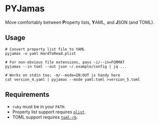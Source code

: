 # PYJamas

Move comfortably between **P**roperty lists, **Y**AML, and **J**SON (and TOML).

## Usage

```fish
# Convert property list file to YAML
pyjamas -o yaml HardToRead.plist

# For non-obvious file extensions, pass -i/--in=FORMAT
pyjamas --in toml --out json ~/.example/config | jq ...

# Works on stdin too; -m/--mode=IN:OUT is handy here
cat version_4.yaml | pyjamas --mode yaml:toml >version_5.toml
```

## Requirements

* `ruby` must be in your `PATH`.
* Property list support requires [`plist`].
* TOML support requires [`toml-rb`].

[`plist`]: https://github.com/bleything/plist
[`toml-rb`]: https://github.com/emancu/toml-rb
